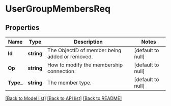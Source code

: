 # UserGroupMembersReq

## Properties
Name | Type | Description | Notes
------------ | ------------- | ------------- | -------------
**Id** | **string** | The ObjectID of member being added or removed. | [default to null]
**Op** | **string** | How to modify the membership connection. | [default to null]
**Type_** | **string** | The member type. | [default to null]

[[Back to Model list]](../README.md#documentation-for-models) [[Back to API list]](../README.md#documentation-for-api-endpoints) [[Back to README]](../README.md)


